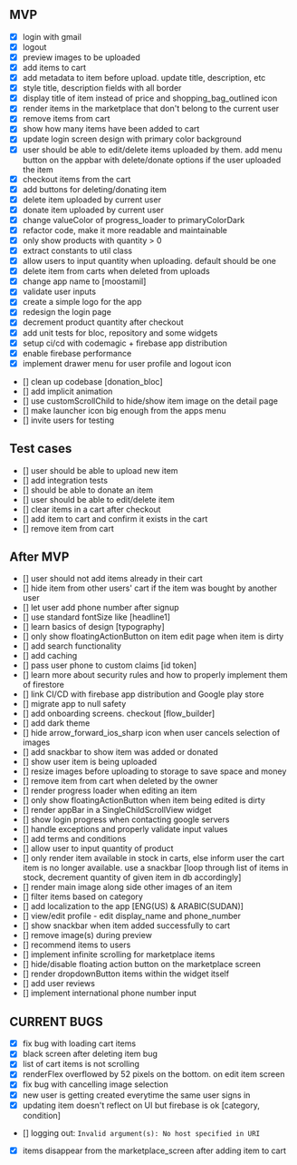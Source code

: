 
## MVP
- [x] login with gmail
- [x] logout
- [x] preview images to be uploaded
- [x] add items to cart
- [x] add metadata to item before upload. update title, description, etc
- [x] style title, description fields with all border
- [x] display title of item instead of price and shopping_bag_outlined icon
- [x] render items in the marketplace that don't belong to the current user
- [x] remove items from cart
- [x] show how many items have been added to cart
- [x] update login screen design with primary color background
- [x] user should be able to edit/delete items uploaded by them. add menu button on the appbar with delete/donate options if the user uploaded the item
- [x] checkout items from the cart
- [x] add buttons for deleting/donating item
- [x] delete item uploaded by current user
- [x] donate item uploaded by current user
- [x] change valueColor of progress_loader to primaryColorDark
- [x] refactor code, make it more readable and maintainable
- [x] only show products with quantity > 0
- [x] extract constants to util class
- [x] allow users to input quantity when uploading. default should be one
- [x] delete item from carts when deleted from uploads
- [x] change app name to [moostamil]
- [x] validate user inputs
- [x] create a simple logo for the app
- [x] redesign the login page 
- [x] decrement product quantity after checkout
- [x] add unit tests for bloc, repository and some widgets
- [x] setup ci/cd with codemagic + firebase app distribution
- [x] enable firebase performance
- [x] implement drawer menu for user profile and logout icon
- [] clean up codebase [donation_bloc]
- [] add implicit animation
- [] use  customScrollChild to hide/show item image on the detail page
- [] make launcher icon big enough from the apps menu
- [] invite users for testing


## Test cases 
- [] user should be able to upload new item
- [] add integration tests
- [] should be able to donate an item
- [] user should be able to edit/delete item 
- [] clear items in a cart after checkout
- [] add item to cart and confirm it exists in the cart 
- [] remove item from cart 

## After MVP
- [] user should not add items already in their cart
- [] hide item from other users' cart if the item was bought by another user
- [] let user add phone number after signup
- [] use standard fontSize like [headline1]
- [] learn basics of design [typography]
- [] only show floatingActionButton on item edit page when item is dirty
- [] add search functionality
- [] add caching
- [] pass user phone to custom claims [id token]
- [] learn more about security rules and how to properly implement them of firestore
- [] link CI/CD with firebase app distribution and Google play store
- [] migrate app to null safety
- [] add onboarding screens. checkout [flow_builder]
- [] add dark theme
- [] hide arrow_forward_ios_sharp icon when user cancels selection of images
- [] add snackbar to show item was added or donated
- [] show user item is being uploaded
- [] resize images before uploading to storage to save space and money
- [] remove item from cart when deleted by the owner
- [] render progress loader when editing an item
- [] only show floatingActionButton when item being edited is dirty
- [] render appBar in a SingleChildScrollView widget
- [] show login progress when contacting google servers
- [] handle exceptions and properly validate input values
- [] add terms and conditions
- [] allow user to input quantity of product
- [] only render item available in stock in carts, else inform user the cart item is no longer available. use a snackbar [loop through list of items in stock, decrement quantity of given item in db accordingly]
- [] render main image along side other images of an item
- [] filter items based on category
- [] add localization to the app [ENG(US) & ARABIC(SUDAN)]
- [] view/edit profile - edit display_name and phone_number
- [] show snackbar when item added successfully to cart
- [] remove image(s) during preview
- [] recommend items to users
- [] implement infinite scrolling for marketplace items
- [] hide/disable floating action button on the marketplace screen
- [] render dropdownButton items within the widget itself
- [] add user reviews
- [] implement international phone number input

## CURRENT BUGS
- [x] fix bug with loading cart items
- [x] black screen after deleting item bug
- [x] list of cart items is not scrolling
- [x] renderFlex overflowed by 52 pixels on the bottom. on edit item screen
- [x] fix bug with cancelling image selection
- [x] new user is getting created everytime the same user signs in
- [x] updating item doesn't reflect on UI but firebase is ok [category, condition]
- [] logging out: `Invalid argument(s): No host specified in URI`
- [x] items disappear from the marketplace_screen after adding item to cart
 